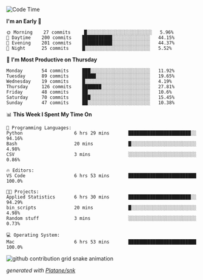 <!--START_SECTION:waka-->
![Code Time](http://img.shields.io/badge/Code%20Time-263%20hrs%2033%20mins-blue)

**I'm an Early 🐤** 

```text
🌞 Morning    27 commits     █░░░░░░░░░░░░░░░░░░░░░░░░   5.96% 
🌆 Daytime    200 commits    ███████████░░░░░░░░░░░░░░   44.15% 
🌃 Evening    201 commits    ███████████░░░░░░░░░░░░░░   44.37% 
🌙 Night      25 commits     █░░░░░░░░░░░░░░░░░░░░░░░░   5.52%

```
📅 **I'm Most Productive on Thursday** 

```text
Monday       54 commits     ███░░░░░░░░░░░░░░░░░░░░░░   11.92% 
Tuesday      89 commits     █████░░░░░░░░░░░░░░░░░░░░   19.65% 
Wednesday    19 commits     █░░░░░░░░░░░░░░░░░░░░░░░░   4.19% 
Thursday     126 commits    ███████░░░░░░░░░░░░░░░░░░   27.81% 
Friday       48 commits     ██░░░░░░░░░░░░░░░░░░░░░░░   10.6% 
Saturday     70 commits     ███░░░░░░░░░░░░░░░░░░░░░░   15.45% 
Sunday       47 commits     ██░░░░░░░░░░░░░░░░░░░░░░░   10.38%

```


📊 **This Week I Spent My Time On** 

```text
💬 Programming Languages: 
Python                   6 hrs 29 mins       ███████████████████████░░   94.16% 
Bash                     20 mins             █░░░░░░░░░░░░░░░░░░░░░░░░   4.98% 
CSV                      3 mins              ░░░░░░░░░░░░░░░░░░░░░░░░░   0.86%

🔥 Editors: 
VS Code                  6 hrs 53 mins       █████████████████████████   100.0%

🐱‍💻 Projects: 
Applied Statistics       6 hrs 30 mins       ███████████████████████░░   94.29% 
bin_scripts              20 mins             █░░░░░░░░░░░░░░░░░░░░░░░░   4.98% 
Random stuff             3 mins              ░░░░░░░░░░░░░░░░░░░░░░░░░   0.73%

💻 Operating System: 
Mac                      6 hrs 53 mins       █████████████████████████   100.0%

```


<!--END_SECTION:waka-->


<!--Snake Game-->
![github contribution grid snake animation](https://raw.githubusercontent.com/viggo-gascou/viggo-gascou/output/github-contribution-grid-snake.svg)

_generated with [Platane/snk](https://github.com/Platane/snk)_
<!--Snake Game-->

